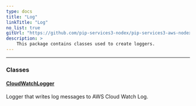 ```yaml
---
type: docs
title: "Log"
linkTitle: "Log"
no_list: true
gitUrl: "https://github.com/pip-services3-nodex/pip-services3-aws-nodex"
description: >
    This package contains classes used to create loggers.
---
```

---

<div class="module-body"> 


### Classes

#### [CloudWatchLogger](cloud_watch_logger)
Logger that writes log messages to AWS Cloud Watch Log.


</div>
